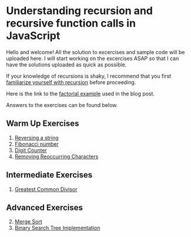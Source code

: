 # Understanding recursion and recursive function calls in JavaScript

Hello and welcome! All the solution to excercises and sample code will be uploaded here. 
I will start working on the excercises ASAP so that I can have the solutions uploaded as quick as possible.

If your knowledge of recursions is shaky, I recommend that you first <a href="http://www.thecodingdelight.com/understanding-recursive-function-calls/">familiarize yourself with recursion</a> before proceeding.

Here is the link to the <a href="https://github.com/JWLee89/The-Coding-Delight/blob/master/JavaScript/recursion/exercises/factorial.js"> factorial example</a> used in the blog post.

Answers to the exercises can be found below.

## Warm Up Exercises

1. <a href="https://github.com/JWLee89/The-Coding-Delight/blob/master/JavaScript/recursion/exercises/reverseStr.js">Reversing a string</a>
2. <a href="https://github.com/JWLee89/The-Coding-Delight/blob/master/JavaScript/recursion/exercises/fibonacci.js"> Fibonacci number</a>
3. <a href="https://github.com/JWLee89/The-Coding-Delight/blob/master/JavaScript/recursion/exercises/digitCounter.js">Digit Counter </a>
4. <a href="https://github.com/JWLee89/The-Coding-Delight/blob/master/JavaScript/recursion/exercises/removeReoccurringCharacters.js">Removing Reoccurring Characters</a>

## Intermediate Exercises
1. <a href="https://github.com/JWLee89/The-Coding-Delight/blob/master/JavaScript/recursion/exercises/getGcd.js">Greatest Common Divisor<a/>

## Advanced Exercises

2. <a href="https://github.com/JWLee89/The-Coding-Delight/tree/master/JavaScript/algorithms/sorts/merge-sort">Merge Sort</a>
3. <a href="https://github.com/JWLee89/The-Coding-Delight/tree/master/JavaScript/Data-Structures/Binary-Search-Tree"> Binary Search Tree Implementation </a>
